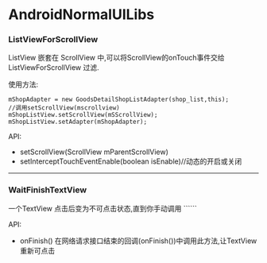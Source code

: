 # AndroidNormalUILibs

### ListViewForScrollView

ListView 嵌套在 ScrollView 中,可以将ScrollView的onTouch事件交给 ListViewForScrollView 过滤.

使用方法:
```
mShopAdapter = new GoodsDetailShopListAdapter(shop_list,this);
//调用setScrollView(mscrollview)
mShopListView.setScrollView(mSScrollView);
mShopListView.setAdapter(mShopAdapter);
```
API:
* setScrollView(ScrollView mParentScrollView)
* setInterceptTouchEventEnable(boolean isEnable)//动态的开启或关闭

***
### WaitFinishTextView

一个TextView 点击后变为不可点击状态,直到你手动调用 ``````

API:
* onFinish() 在网络请求接口结束的回调(onFinish())中调用此方法,让TextView重新可点击
